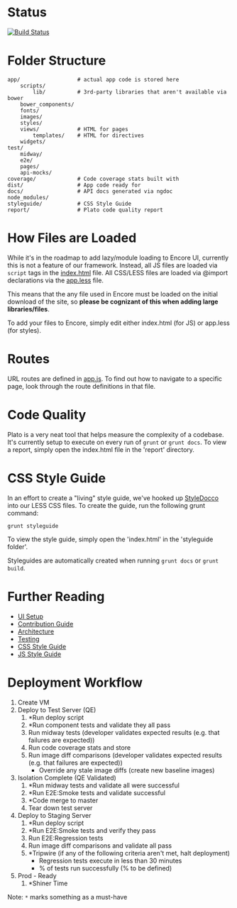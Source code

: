 # Status
[![Build Status](https://drone.io/github.com/rackerlabs/encore-ui-template/status.png)](https://drone.io/github.com/rackerlabs/encore-ui-template/latest)

# Folder Structure

    app/                  # actual app code is stored here
        scripts/
            lib/          # 3rd-party libraries that aren't available via bower
        bower_components/
        fonts/
        images/
        styles/
        views/            # HTML for pages
            templates/    # HTML for directives
        widgets/
    test/
        midway/
        e2e/
        pages/
        api-mocks/
    coverage/             # Code coverage stats built with
    dist/                 # App code ready for
    docs/                 # API docs generated via ngdoc
    node_modules/
    styleguide/           # CSS Style Guide
    report/               # Plato code quality report

# How Files are Loaded

While it's in the roadmap to add lazy/module loading to Encore UI, currently this is not a feature of our framework. Instead, all JS files are loaded via `script` tags in the [index.html](./app/index.html) file. All CSS/LESS files are loaded via @import declarations via the [app.less](./app/styles/app.less) file.

This means that the any file used in Encore must be loaded on the initial download of the site, so **please be cognizant of this when adding large libraries/files**.

To add your files to Encore, simply edit either index.html (for JS) or app.less (for styles).

# Routes

URL routes are defined in [app.js](./app/scripts/app.js). To find out how to navigate to a specific page, look through the route definitions in that file.

# Code Quality

Plato is a very neat tool that helps measure the complexity of a codebase. It's currently setup to execute on every run of `grunt` or `grunt docs`. To
view a report, simply open the index.html file in the 'report' directory.

# CSS Style Guide

In an effort to create a "living" style guide, we've hooked up [StyleDocco](https://github.com/jacobrask/styledocco) into our LESS CSS files. To create the guide, run the following grunt command:

`grunt styleguide`

To view the style guide, simply open the 'index.html' in the 'styleguide folder'.

Styleguides are automatically created when running `grunt docs` or `grunt build`.

# Further Reading

 - [UI Setup](./ui-setup.md)
 - [Contribution Guide](./CONTRIBUTING.md)
 - [Architecture](./architecture.md)
 - [Testing](./testing.md)
 - [CSS Style Guide](./css.md)
 - [JS Style Guide](./js-styleguide.md)

# Deployment Workflow

1. Create VM
2. Deploy to Test Server (QE)
    1. *Run deploy script
    2. *Run component tests and validate they all pass
    3. Run midway tests (developer validates expected results (e.g. that failures are expected))
    4. Run code coverage stats and store
    5. Run image diff comparisons (developer validates expected results (e.g. that failures are expected))
        - Override any stale image diffs (create new baseline images)
3. Isolation Complete (QE Validated)
    1. *Run midway tests and validate all were successful
    2. *Run E2E:Smoke tests and validate successful
    3. *Code merge to master
    4. Tear down test server
4. Deploy to Staging Server
    1. *Run deploy script
    2. *Run E2E:Smoke tests and verify they pass
    3. Run E2E:Regression tests
    4. Run image diff comparisons and validate all pass
    5. *Tripwire (if any of the following criteria aren't met, halt deployment)
        - Regression tests execute in less than 30 minutes
        - % of tests run successfully (% to be defined)
5. Prod - Ready
    1. *Shiner Time

Note: `*` marks something as a must-have
